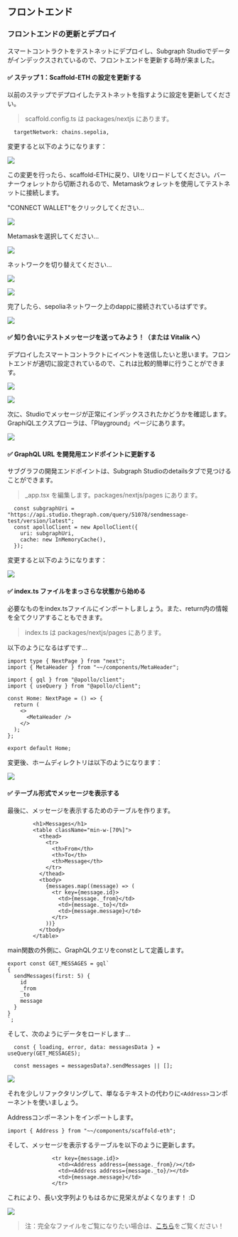 ## フロントエンド

### フロントエンドの更新とデプロイ

スマートコントラクトをテストネットにデプロイし、Subgraph Studioでデータがインデックスされているので、フロントエンドを更新する時が来ました。

#### ✅ ステップ 1：Scaffold-ETH の設定を更新する

以前のステップでデプロイしたテストネットを指すように設定を更新してください。

> scaffold.config.ts は packages/nextjs にあります。

```
  targetNetwork: chains.sepolia,
```

変更すると以下のようになります：

![](2_6_1.png)

この変更を行ったら、scaffold-ETHに戻り、UIをリロードしてください。バーナーウォレットから切断されるので、Metamaskウォレットを使用してテストネットに接続します。

"CONNECT WALLET"をクリックしてください...

![](2_6_2.png)

Metamaskを選択してください...

![](2_6_3.png)

ネットワークを切り替えてください...

![](2_6_4.png)

![](2_6_5.png)

完了したら、sepoliaネットワーク上のdappに接続されているはずです。

![](2_6_6.png)

#### ✅ 知り合いにテストメッセージを送ってみよう！（または Vitalik へ）

デプロイしたスマートコントラクトにイベントを送信したいと思います。フロントエンドが適切に設定されているので、これは比較的簡単に行うことができます。

![](2_6_7.png)

![](2_6_8.png)

次に、Studioでメッセージが正常にインデックスされたかどうかを確認します。GraphiQLエクスプローラは、「Playground」ページにあります。

![](2_6_9.png)

#### ✅ GraphQL URL を開発用エンドポイントに更新する

サブグラフの開発エンドポイントは、Subgraph Studioのdetailsタブで見つけることができます。

> \_app.tsx を編集します。packages/nextjs/pages にあります。

```
  const subgraphUri = "https://api.studio.thegraph.com/query/51078/sendmessage-test/version/latest";
  const apolloClient = new ApolloClient({
    uri: subgraphUri,
    cache: new InMemoryCache(),
  });
```

変更すると以下のようになります：

![](2_6_10.png)

#### ✅ index.ts ファイルをまっさらな状態から始める

必要なものをindex.tsファイルにインポートしましょう。また、return内の情報を全てクリアすることもできます。

> index.ts は packages/nextjs/pages にあります。

以下のようになるはずです...

```
import type { NextPage } from "next";
import { MetaHeader } from "~~/components/MetaHeader";

import { gql } from "@apollo/client";
import { useQuery } from "@apollo/client";

const Home: NextPage = () => {
  return (
    <>
      <MetaHeader />
    </>
  );
};

export default Home;
```

変更後、ホームディレクトリは以下のようになります：

![](2_6_11.png)

#### ✅ テーブル形式でメッセージを表示する

最後に、メッセージを表示するためのテーブルを作ります。

```
        <h1>Messages</h1>
        <table className="min-w-[70%]">
          <thead>
            <tr>
              <th>From</th>
              <th>To</th>
              <th>Message</th>
            </tr>
          </thead>
          <tbody>
            {messages.map((message) => (
              <tr key={message.id}>
                <td>{message._from}</td>
                <td>{message._to}</td>
                <td>{message.message}</td>
              </tr>
            ))}
          </tbody>
        </table>
```

main関数の外側に、GraphQLクエリをconstとして定義します。

```
export const GET_MESSAGES = gql`
{
  sendMessages(first: 5) {
    id
    _from
    _to
    message
  }
}
`;
```

そして、次のようにデータをロードします...

```
  const { loading, error, data: messagesData } = useQuery(GET_MESSAGES);

  const messages = messagesData?.sendMessages || [];
```

![](2_6_13.png)

それを少しリファクタリングして、単なるテキストの代わりに`<Address>`コンポーネントを使いましょう。

Addressコンポーネントをインポートします。

```
import { Address } from "~~/components/scaffold-eth";
```

そして、メッセージを表示するテーブルを以下のように更新します。

```
              <tr key={message.id}>
                <td><Address address={message._from}/></td>
                <td><Address address={message._to}/></td>
                <td>{message.message}</td>
              </tr>
```

これにより、長い文字列よりもはるかに見栄えがよくなります！ :D

![](2_6_14.png)

> 注：完全なファイルをご覧になりたい場合は、[こちら](https://gist.github.com/kmjones1979/26ef9633b61b17f237e88eb41bb688de)をご覧ください！
